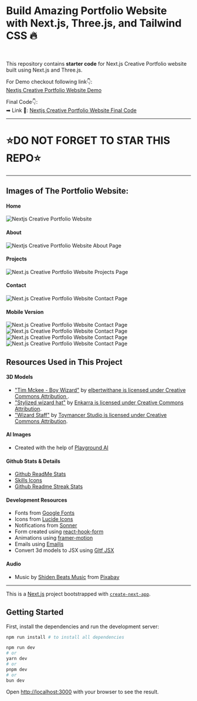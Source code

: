 # Build Amazing Portfolio Website with Next.js, Three.js, and Tailwind CSS 🔥

<br />

This repository contains **starter code** for Next.js Creative Portfolio website built using Next.js and Three.js. <br />

For Demo checkout following link👇: <br />
[Nextjs Creative Portfolio Website Demo](https://porofolio-v2.vercel.app/) <br />

Final Code👇: <br />
➡ Link 💚: [Nextjs Creative Portfolio Website Final Code](https://github.com/sabda1110/PorofolioV2?tab=readme-ov-file) <br />

<!--- ➡ Link 2💚(If you want to support): [Nextjs Creative Portfolio Website Final Code](https://codebucks.gumroad.com/l/ypzlu) <br /> --->

---

# ⭐DO NOT FORGET TO STAR THIS REPO⭐

---

## Images of The Portfolio Website:

#### Home

![Nextjs Creative Portfolio Website](https://i.ibb.co.com/PtD2Drt/screencapture-localhost-3000-2024-10-27-10-04-22.png)

#### About

![Nextjs Creative Portfolio Website About Page](https://i.ibb.co.com/DfNG08m/screencapture-localhost-3000-about-Me-2024-10-27-10-04-54.png)

#### Projects

![Next.js Creative Portfolio Website Projects Page](https://i.ibb.co.com/wc57HH8/screencapture-localhost-3000-project-2024-10-27-10-05-19.png)

#### Contact

![Next.js Creative Portfolio Website Contact Page](https://i.ibb.co.com/hDB5CLX/screencapture-localhost-3000-contact-2024-10-27-10-05-41.png)

#### Mobile Version

![Next.js Creative Portfolio Website Contact Page](https://i.ibb.co.com/1M0fmHs/screencapture-localhost-3000-2024-10-27-10-06-20.png)
![Next.js Creative Portfolio Website Contact Page](https://i.ibb.co.com/zbQ742W/screencapture-localhost-3000-project-2024-10-27-10-07-05.png)
![Next.js Creative Portfolio Website Contact Page](https://i.ibb.co.com/t3PNdbd/screencapture-localhost-3000-contact-2024-10-27-10-07-18.png)
![Next.js Creative Portfolio Website Contact Page](https://i.ibb.co.com/Ypd3KN7/image.png)

## Resources Used in This Project

#### 3D Models

- ["Tim Mckee - Boy Wizard"](https://skfb.ly/6YATu) by [elbertwithane is licensed under Creative Commons Attribution ](http://creativecommons.org/licenses/by/4.0/).
- ["Stylized wizard hat"](https://skfb.ly/ozxOQ) by [Enkarra is licensed under Creative Commons Attribution](http://creativecommons.org/licenses/by/4.0/).
- ["Wizard Staff"](https://skfb.ly/6QYZw) by [Toymancer Studio is licensed under Creative Commons Attribution](http://creativecommons.org/licenses/by/4.0/).

#### AI Images

- Created with the help of [Playground AI](https://playgroundai.com/)

#### Github Stats & Details

- [Github ReadMe Stats](https://github.com/anuraghazra/github-readme-stats)
- [Skills Icons](https://github.com/tandpfun/skill-icons)
- [Github Readme Streak Stats](https://github.com/denvercoder1/github-readme-streak-stats)

#### Development Resources

- Fonts from [Google Fonts](https://fonts.google.com/) <br />
- Icons from [Lucide Icons](https://lucide.dev/) <br />
- Notifications from [Sonner](https://sonner.emilkowal.ski/) <br />
- Form created using [react-hook-form](https://react-hook-form.com/) <br />
- Animations using [framer-motion](https://www.framer.com/motion/) <br />
- Emails using [Emailjs](https://www.emailjs.com/) <br />
- Convert 3d models to JSX using [Gltf JSX](https://github.com/pmndrs/gltfjsx)

#### Audio

- Music by <a href="https://pixabay.com/users/shidenbeatsmusic-25676252/?utm_source=link-attribution&utm_medium=referral&utm_campaign=music&utm_content=20772">Shiden Beats Music</a> from <a href="https://pixabay.com/music//?utm_source=link-attribution&utm_medium=referral&utm_campaign=music&utm_content=20772">Pixabay</a>

---

This is a [Next.js](https://nextjs.org/) project bootstrapped with [`create-next-app`](https://github.com/vercel/next.js/tree/canary/packages/create-next-app).

## Getting Started

First, install the dependencies and run the development server:

```bash
npm run install # to install all dependencies

npm run dev
# or
yarn dev
# or
pnpm dev
# or
bun dev
```

Open [http://localhost:3000](http://localhost:3000) with your browser to see the result.

